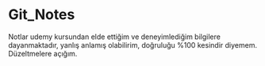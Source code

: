 # Git_Notes
Notlar udemy kursundan elde ettiğim ve deneyimlediğim bilgilere dayanmaktadır, yanlış anlamış olabilirim, doğruluğu %100 kesindir diyemem.
Düzeltmelere açığım.
